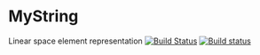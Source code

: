 # MyString
Linear space element representation
[![Build Status](https://travis-ci.org/Demitriy/string.svg?branch=master)](https://travis-ci.org/Demitriy/string)
[![Build status](https://ci.appveyor.com/api/projects/status/nl2n6t5ssubvfokk?svg=true)](https://ci.appveyor.com/project/Demitriy/string)